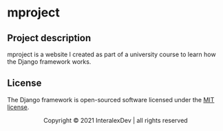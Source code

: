 # mproject

## Project description
mproject is a website I created as part of a university course to learn how the Django framework works.

## License
The Django framework is open-sourced software licensed under the [MIT license](https://opensource.org/licenses/MIT).

<p align="center">Copyright © 2021 InteralexDev | all rights reserved</p>
